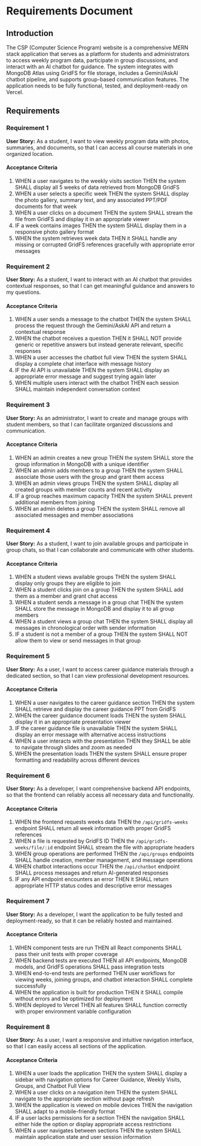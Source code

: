 # Requirements Document

## Introduction

The CSP (Computer Science Program) website is a comprehensive MERN stack application that serves as a platform for students and administrators to access weekly program data, participate in group discussions, and interact with an AI chatbot for guidance. The system integrates with MongoDB Atlas using GridFS for file storage, includes a Gemini/AskAI chatbot pipeline, and supports group-based communication features. The application needs to be fully functional, tested, and deployment-ready on Vercel.

## Requirements

### Requirement 1

**User Story:** As a student, I want to view weekly program data with photos, summaries, and documents, so that I can access all course materials in one organized location.

#### Acceptance Criteria

1. WHEN a user navigates to the weekly visits section THEN the system SHALL display all 5 weeks of data retrieved from MongoDB GridFS
2. WHEN a user selects a specific week THEN the system SHALL display the photo gallery, summary text, and any associated PPT/PDF documents for that week
3. WHEN a user clicks on a document THEN the system SHALL stream the file from GridFS and display it in an appropriate viewer
4. IF a week contains images THEN the system SHALL display them in a responsive photo gallery format
5. WHEN the system retrieves week data THEN it SHALL handle any missing or corrupted GridFS references gracefully with appropriate error messages

### Requirement 2

**User Story:** As a student, I want to interact with an AI chatbot that provides contextual responses, so that I can get meaningful guidance and answers to my questions.

#### Acceptance Criteria

1. WHEN a user sends a message to the chatbot THEN the system SHALL process the request through the Gemini/AskAI API and return a contextual response
2. WHEN the chatbot receives a question THEN it SHALL NOT provide generic or repetitive answers but instead generate relevant, specific responses
3. WHEN a user accesses the chatbot full view THEN the system SHALL display a complete chat interface with message history
4. IF the AI API is unavailable THEN the system SHALL display an appropriate error message and suggest trying again later
5. WHEN multiple users interact with the chatbot THEN each session SHALL maintain independent conversation context

### Requirement 3

**User Story:** As an administrator, I want to create and manage groups with student members, so that I can facilitate organized discussions and communication.

#### Acceptance Criteria

1. WHEN an admin creates a new group THEN the system SHALL store the group information in MongoDB with a unique identifier
2. WHEN an admin adds members to a group THEN the system SHALL associate those users with the group and grant them access
3. WHEN an admin views groups THEN the system SHALL display all created groups with member counts and recent activity
4. IF a group reaches maximum capacity THEN the system SHALL prevent additional members from joining
5. WHEN an admin deletes a group THEN the system SHALL remove all associated messages and member associations

### Requirement 4

**User Story:** As a student, I want to join available groups and participate in group chats, so that I can collaborate and communicate with other students.

#### Acceptance Criteria

1. WHEN a student views available groups THEN the system SHALL display only groups they are eligible to join
2. WHEN a student clicks join on a group THEN the system SHALL add them as a member and grant chat access
3. WHEN a student sends a message in a group chat THEN the system SHALL store the message in MongoDB and display it to all group members
4. WHEN a student views a group chat THEN the system SHALL display all messages in chronological order with sender information
5. IF a student is not a member of a group THEN the system SHALL NOT allow them to view or send messages in that group

### Requirement 5

**User Story:** As a user, I want to access career guidance materials through a dedicated section, so that I can view professional development resources.

#### Acceptance Criteria

1. WHEN a user navigates to the career guidance section THEN the system SHALL retrieve and display the career guidance PPT from GridFS
2. WHEN the career guidance document loads THEN the system SHALL display it in an appropriate presentation viewer
3. IF the career guidance file is unavailable THEN the system SHALL display an error message with alternative access instructions
4. WHEN a user interacts with the presentation THEN they SHALL be able to navigate through slides and zoom as needed
5. WHEN the presentation loads THEN the system SHALL ensure proper formatting and readability across different devices

### Requirement 6

**User Story:** As a developer, I want comprehensive backend API endpoints, so that the frontend can reliably access all necessary data and functionality.

#### Acceptance Criteria

1. WHEN the frontend requests weeks data THEN the `/api/gridfs-weeks` endpoint SHALL return all week information with proper GridFS references
2. WHEN a file is requested by GridFS ID THEN the `/api/gridfs-weeks/file/:id` endpoint SHALL stream the file with appropriate headers
3. WHEN group operations are performed THEN the `/api/groups` endpoints SHALL handle creation, member management, and message operations
4. WHEN chatbot interactions occur THEN the `/api/chatbot` endpoint SHALL process messages and return AI-generated responses
5. IF any API endpoint encounters an error THEN it SHALL return appropriate HTTP status codes and descriptive error messages

### Requirement 7

**User Story:** As a developer, I want the application to be fully tested and deployment-ready, so that it can be reliably hosted and maintained.

#### Acceptance Criteria

1. WHEN component tests are run THEN all React components SHALL pass their unit tests with proper coverage
2. WHEN backend tests are executed THEN all API endpoints, MongoDB models, and GridFS operations SHALL pass integration tests
3. WHEN end-to-end tests are performed THEN user workflows for viewing weeks, joining groups, and chatbot interaction SHALL complete successfully
4. WHEN the application is built for production THEN it SHALL compile without errors and be optimized for deployment
5. WHEN deployed to Vercel THEN all features SHALL function correctly with proper environment variable configuration

### Requirement 8

**User Story:** As a user, I want a responsive and intuitive navigation interface, so that I can easily access all sections of the application.

#### Acceptance Criteria

1. WHEN a user loads the application THEN the system SHALL display a sidebar with navigation options for Career Guidance, Weekly Visits, Groups, and Chatbot Full View
2. WHEN a user clicks on a navigation item THEN the system SHALL navigate to the appropriate section without page refresh
3. WHEN the application is viewed on mobile devices THEN the navigation SHALL adapt to a mobile-friendly format
4. IF a user lacks permissions for a section THEN the navigation SHALL either hide the option or display appropriate access restrictions
5. WHEN a user navigates between sections THEN the system SHALL maintain application state and user session information